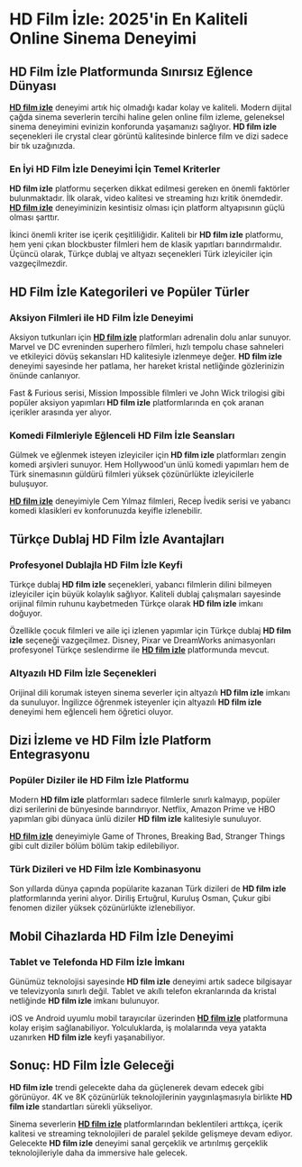 # HD Film İzle: 2025'in En Kaliteli Online Sinema Deneyimi

## HD Film İzle Platformunda Sınırsız Eğlence Dünyası

[**HD film izle**](https://hdizlesene.net) deneyimi artık hiç olmadığı kadar kolay ve kaliteli. Modern dijital çağda sinema severlerin tercihi haline gelen online film izleme, geleneksel sinema deneyimini evinizin konforunda yaşamanızı sağlıyor. **HD film izle** seçenekleri ile crystal clear görüntü kalitesinde binlerce film ve dizi sadece bir tık uzağınızda.

### En İyi HD Film İzle Deneyimi İçin Temel Kriterler

**HD film izle** platformu seçerken dikkat edilmesi gereken en önemli faktörler bulunmaktadır. İlk olarak, video kalitesi ve streaming hızı kritik önemdedir. [**HD film izle**](https://hdizlesene.net) deneyiminizin kesintisiz olması için platform altyapısının güçlü olması şarttır.

İkinci önemli kriter ise içerik çeşitliliğidir. Kaliteli bir **HD film izle** platformu, hem yeni çıkan blockbuster filmleri hem de klasik yapıtları barındırmalıdır. Üçüncü olarak, Türkçe dublaj ve altyazı seçenekleri Türk izleyiciler için vazgeçilmezdir.

## HD Film İzle Kategorileri ve Popüler Türler

### Aksiyon Filmleri ile HD Film İzle Deneyimi

Aksiyon tutkunları için [**HD film izle**](https://hdizlesene.net) platformları adrenalin dolu anlar sunuyor. Marvel ve DC evreninden superhero filmleri, hızlı tempolu chase sahneleri ve etkileyici dövüş sekansları HD kalitesiyle izlenmeye değer. **HD film izle** deneyimi sayesinde her patlama, her hareket kristal netliğinde gözlerinizin önünde canlanıyor.

Fast & Furious serisi, Mission Impossible filmleri ve John Wick trilogisi gibi popüler aksiyon yapımları **HD film izle** platformlarında en çok aranan içerikler arasında yer alıyor.

### Komedi Filmleriyle Eğlenceli HD Film İzle Seansları

Gülmek ve eğlenmek isteyen izleyiciler için **HD film izle** platformları zengin komedi arşivleri sunuyor. Hem Hollywood'un ünlü komedi yapımları hem de Türk sinemasının güldürü filmleri yüksek çözünürlükte izleyicilerle buluşuyor.

[**HD film izle**](https://hdizlesene.net) deneyimiyle Cem Yılmaz filmleri, Recep İvedik serisi ve yabancı komedi klasikleri ev konforunuzda keyifle izlenebilir.

## Türkçe Dublaj HD Film İzle Avantajları

### Profesyonel Dublajla HD Film İzle Keyfi

Türkçe dublaj **HD film izle** seçenekleri, yabancı filmlerin dilini bilmeyen izleyiciler için büyük kolaylık sağlıyor. Kaliteli dublaj çalışmaları sayesinde orijinal filmin ruhunu kaybetmeden Türkçe olarak **HD film izle** imkanı doğuyor.

Özellikle çocuk filmleri ve aile içi izlenen yapımlar için Türkçe dublaj **HD film izle** seçeneği vazgeçilmez. Disney, Pixar ve DreamWorks animasyonları profesyonel Türkçe seslendirme ile [**HD film izle**](https://hdizlesene.net) platformunda mevcut.

### Altyazılı HD Film İzle Seçenekleri

Orijinal dili korumak isteyen sinema severler için altyazılı **HD film izle** imkanı da sunuluyor. İngilizce öğrenmek isteyenler için altyazılı **HD film izle** deneyimi hem eğlenceli hem öğretici oluyor.

## Dizi İzleme ve HD Film İzle Platform Entegrasyonu

### Popüler Diziler ile HD Film İzle Platformu

Modern **HD film izle** platformları sadece filmlerle sınırlı kalmayıp, popüler dizi serilerini de bünyesinde barındırıyor. Netflix, Amazon Prime ve HBO yapımları gibi dünyaca ünlü diziler **HD film izle** kalitesiyle sunuluyor.

[**HD film izle**](https://hdizlesene.net) deneyimiyle Game of Thrones, Breaking Bad, Stranger Things gibi cult diziler bölüm bölüm takip edilebiliyor.

### Türk Dizileri ve HD Film İzle Kombinasyonu

Son yıllarda dünya çapında popülarite kazanan Türk dizileri de **HD film izle** platformlarında yerini alıyor. Diriliş Ertuğrul, Kuruluş Osman, Çukur gibi fenomen diziler yüksek çözünürlükte izlenebiliyor.

## Mobil Cihazlarda HD Film İzle Deneyimi

### Tablet ve Telefonda HD Film İzle İmkanı

Günümüz teknolojisi sayesinde **HD film izle** deneyimi artık sadece bilgisayar ve televizyonla sınırlı değil. Tablet ve akıllı telefon ekranlarında da kristal netliğinde **HD film izle** imkanı bulunuyor.

iOS ve Android uyumlu mobil tarayıcılar üzerinden [**HD film izle**](https://hdizlesene.net) platformuna kolay erişim sağlanabiliyor. Yolculuklarda, iş molalarında veya yatakta uzanırken **HD film izle** keyfi yaşanabiliyor.

## Sonuç: HD Film İzle Geleceği

**HD film izle** trendi gelecekte daha da güçlenerek devam edecek gibi görünüyor. 4K ve 8K çözünürlük teknolojilerinin yaygınlaşmasıyla birlikte **HD film izle** standartları sürekli yükseliyor.

Sinema severlerin [**HD film izle**](https://hdizlesene.net) platformlarından beklentileri arttıkça, içerik kalitesi ve streaming teknolojileri de paralel şekilde gelişmeye devam ediyor. Gelecekte **HD film izle** deneyimi sanal gerçeklik ve artırılmış gerçeklik teknolojileriyle daha da immersive hale gelecek.

